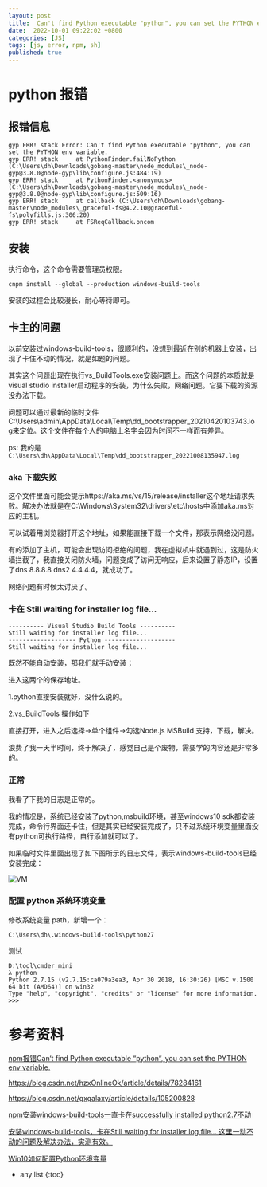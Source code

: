 ```yaml
---
layout: post
title:  Can't find Python executable "python", you can set the PYTHON env variable.
date:  2022-10-01 09:22:02 +0800
categories: [JS]
tags: [js, error, npm, sh]
published: true
---
```

# python 报错

## 报错信息

```
gyp ERR! stack Error: Can't find Python executable "python", you can set the PYTHON env variable.
gyp ERR! stack     at PythonFinder.failNoPython (C:\Users\dh\Downloads\gobang-master\node_modules\_node-gyp@3.8.0@node-gyp\lib\configure.js:484:19)
gyp ERR! stack     at PythonFinder.<anonymous> (C:\Users\dh\Downloads\gobang-master\node_modules\_node-gyp@3.8.0@node-gyp\lib\configure.js:509:16)
gyp ERR! stack     at callback (C:\Users\dh\Downloads\gobang-master\node_modules\_graceful-fs@4.2.10@graceful-fs\polyfills.js:306:20)
gyp ERR! stack     at FSReqCallback.oncom
```

## 安装

执行命令，这个命令需要管理员权限。

```
cnpm install --global --production windows-build-tools
```

安装的过程会比较漫长，耐心等待即可。

## 卡主的问题

以前安装过windows-build-tools，很顺利的，没想到最近在别的机器上安装，出现了卡住不动的情况，就是如题的问题。

其实这个问题出现在执行vs_BuildTools.exe安装问题上。而这个问题的本质就是visual studio installer启动程序的安装，为什么失败，网络问题。它要下载的资源没办法下载。

问题可以通过最新的临时文件C:\Users\admin\AppData\Local\Temp\dd_bootstrapper_20210420103743.log来定位。这个文件在每个人的电脑上名字会因为时间不一样而有差异。

ps: 我的是 `C:\Users\dh\AppData\Local\Temp\dd_bootstrapper_20221008135947.log`

### aka 下载失败

这个文件里面可能会提示https://aka.ms/vs/15/release/installer这个地址请求失败。解决办法就是在C:\Windows\System32\drivers\etc\hosts中添加aka.ms对应的主机。

可以试着用浏览器打开这个地址，如果能直接下载一个文件，那表示网络没问题。

有的添加了主机，可能会出现访问拒绝的问题，我在虚拟机中就遇到过，这是防火墙拦截了，我直接关闭防火墙，问题变成了访问无响应，后来设置了静态IP，设置了dns 8.8.8.8 dns2 4.4.4.4，就成功了。

网络问题有时候太讨厌了。

### 卡在  Still waiting for installer log file...

```
---------- Visual Studio Build Tools ----------
Still waiting for installer log file...
------------------- Python --------------------
Still waiting for installer log file...
```

既然不能自动安装，那我们就手动安装；

进入这两个的保存地址。

1.python直接安装就好，没什么说的。

2.vs_BuildTools 操作如下

直接打开，进入之后选择->单个组件->勾选Node.js MSBuild 支持，下载，解决。

浪费了我一天半时间，终于解决了，感觉自己是个废物，需要学的内容还是非常多的。

### 正常

我看了下我的日志是正常的。

我的情况是，系统已经安装了python,msbuild环境，甚至windows10 sdk都安装完成，命令行界面还卡住，但是其实已经安装完成了，只不过系统环境变量里面没有python可执行路径，自行添加就可以了。

如果临时文件里面出现了如下图所示的日志文件，表示windows-build-tools已经安装完成：

![VM](https://img-blog.csdnimg.cn/20210426150100350.png)

### 配置 python 系统环境变量

修改系统变量 path，新增一个：

```
C:\Users\dh\.windows-build-tools\python27
```

测试 

```
D:\tool\cmder_mini
λ python
Python 2.7.15 (v2.7.15:ca079a3ea3, Apr 30 2018, 16:30:26) [MSC v.1500 64 bit (AMD64)] on win32
Type "help", "copyright", "credits" or "license" for more information.
>>>
```

# 参考资料

[npm报错Can‘t find Python executable “python“, you can set the PYTHON env variable.](https://blog.csdn.net/u012069313/article/details/122734723)

https://blog.csdn.net/hzxOnlineOk/article/details/78284161

https://blog.csdn.net/gxgalaxy/article/details/105200828

[npm安装windows-build-tools一直卡在successfully installed python2.7不动](https://blog.csdn.net/feinifi/article/details/116155651)

[安装windows-build-tools，卡在Still waiting for installer log file... 这里一动不动的问题及解决办法，实测有效。](https://blog.csdn.net/originalzzZ/article/details/119612887)

[Win10如何配置Python环境变量](https://m.php.cn/article/471645.html)

* any list
{:toc}